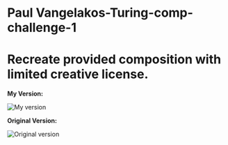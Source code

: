 # Paul Vangelakos-Turing-comp-challenge-1

<h1>Recreate provided composition with limited creative license.</h1>

<b>My Version:</b>

![My version](https://i.imgur.com/ExfIYek.png)


<b>Original Version:</b>

![Original version](http://frontend.turing.io/assets/images/static-comp-challenge-1.jpg)
